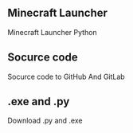 ## Minecraft Launcher
Minecraft Launcher Python
## Socurce code
Socurce code to GitHub
And GitLab
## .exe and .py
Download .py and .exe
